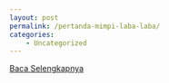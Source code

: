 ```yaml
---
layout: post
permalink: /pertanda-mimpi-laba-laba/
categories:
    - Uncategorized
---
```


[Baca Selengkapnya](/07)